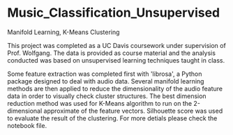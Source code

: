 # Music_Classification_Unsupervised
Manifold Learning, K-Means Clustering

This project was completed as a UC Davis  coursework under supervision of Prof. Wolfgang. The data is provided as course material and the analysis
conducted was based on unsupervised learning techniques taught in class.

Some feature extraction was completed first with 'librosa', a Python package designed to deal with audio data.
Several manifold learning methods are then applied to reduce the dimensionality of the audio feature data in order to visually check cluster structures.
The best dimension reduction method was used for K-Means algorithm to run on the 2-dimensional approximate of the feature vectors.
Silhouette score was used to evaluate the result of the clustering.
For more detials please check the notebook file.
